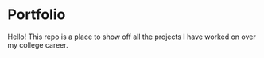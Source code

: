 # Portfolio
Hello! This repo is a place to show off all the projects I have worked on over my college career. 
